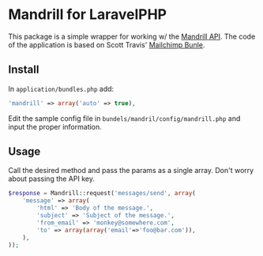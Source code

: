 # Mandrill for LaravelPHP #

This package is a simple wrapper for working w/ the [Mandrill API](http://mandrillapp.com/api/docs/).
The code of the application is based on Scott Travis' [Mailchimp Bunle](https://github.com/swt83/laravel-mailchimp).

## Install ##

In ``application/bundles.php`` add:

```php
'mandrill' => array('auto' => true),
```

Edit the sample config file in ``bundels/mandril/config/mandrill.php`` and input the proper information.

## Usage ##

Call the desired method and pass the params as a single array.  Don't worry about passing the API key.

```php
$response = Mandrill::request('messages/send', array(
	'message' => array(
		'html' => 'Body of the message.',
		'subject' => 'Subject of the message.',
		'from_email' => 'monkey@somewhere.com',
		'to' => array(array('email'=>'foo@bar.com')),
	),
));
```
